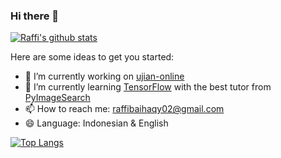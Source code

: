 ### Hi there 👋

[![Raffi's github stats](https://github-readme-stats.vercel.app/api?username=raffibaihaqy02)](https://github.com/raffibaihaqy02/github-readme-stats)

Here are some ideas to get you started:

- 🔭 I’m currently working on [ujian-online](https://github.com/raffibaihaqy02/CodeIgniter-with-MongoDB)
- 🌱 I’m currently learning [TensorFlow](https://www.tensorflow.org) with the best tutor from [PyImageSearch](https://www.pyimagesearch.com)
- 📫 How to reach me: raffibaihaqy02@gmail.com
- 😄 Language: Indonesian & English


[![Top Langs](https://github-readme-stats.vercel.app/api/top-langs/?username=raffibaihaqy02)](https://github.com/anuraghazra/github-readme-stats)

